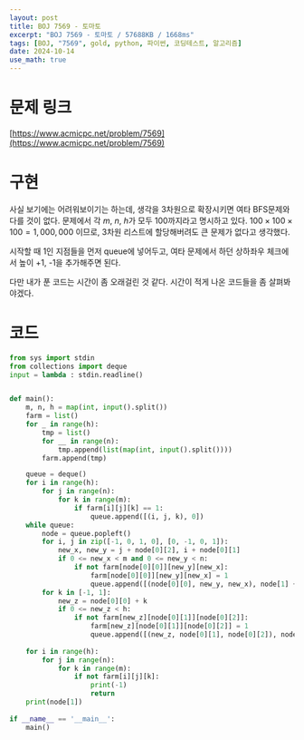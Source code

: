 ```yaml
---
layout: post
title: BOJ 7569 - 토마토
excerpt: "BOJ 7569 - 토마토 / 57688KB / 1668ms"
tags: [BOJ, "7569", gold, python, 파이썬, 코딩테스트, 알고리즘]
date: 2024-10-14
use_math: true
---
```


# 문제 링크
[https://www.acmicpc.net/problem/7569](https://www.acmicpc.net/problem/7569)

# 구현
사실 보기에는 어려워보이기는 하는데, 생각을 3차원으로 확장시키면 여타 BFS문제와 다를 것이 없다. 문제에서 각 $m$, $n$, $h$가 모두 100까지라고 명시하고 있다. $100 \times 100 \times 100 = 1,000,000$ 이므로, 3차원 리스트에 할당해버려도 큰 문제가 없다고 생각했다.
  
시작할 때 1인 지점들을 먼저 queue에 넣어두고, 여타 문제에서 하던 상하좌우 체크에서 높이 +1, -1을 추가해주면 된다.  
  
다만 내가 푼 코드는 시간이 좀 오래걸린 것 같다. 시간이 적게 나온 코드들을 좀 살펴봐야겠다.

# 코드
```python
from sys import stdin
from collections import deque
input = lambda : stdin.readline()


def main():
    m, n, h = map(int, input().split())
    farm = list()
    for _ in range(h):
        tmp = list()
        for __ in range(n):
            tmp.append(list(map(int, input().split())))
        farm.append(tmp)

    queue = deque()
    for i in range(h):
        for j in range(n):
            for k in range(m):
                if farm[i][j][k] == 1:
                    queue.append([(i, j, k), 0])
    while queue:
        node = queue.popleft()
        for i, j in zip([-1, 0, 1, 0], [0, -1, 0, 1]):
            new_x, new_y = j + node[0][2], i + node[0][1]
            if 0 <= new_x < m and 0 <= new_y < n:
                if not farm[node[0][0]][new_y][new_x]:
                    farm[node[0][0]][new_y][new_x] = 1
                    queue.append([(node[0][0], new_y, new_x), node[1] + 1])
        for k in [-1, 1]:
            new_z = node[0][0] + k
            if 0 <= new_z < h:
                if not farm[new_z][node[0][1]][node[0][2]]:
                    farm[new_z][node[0][1]][node[0][2]] = 1
                    queue.append([(new_z, node[0][1], node[0][2]), node[1] + 1])
        
    for i in range(h):
        for j in range(n):
            for k in range(m):
                if not farm[i][j][k]:
                    print(-1)
                    return
    print(node[1])
                
if __name__ == '__main__':
    main()
```